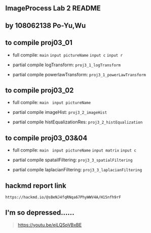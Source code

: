 ## ImageProcess Lab 2 README
by 108062138 Po-Yu,Wu
---

## to compile proj03_01
- full compile:
`main`
`input pictureName`
`input c`
`input r`

- partial compile logTransform:
`proj3_1_logTransform`
- partial compile powerlawTransform:
`proj3_1_powerLawTransform`

## to compile proj03_02
- full compile:
`main `
`input pictureName`

- partial compile imageHist:
`proj3_2_imageHist`
- partial compile histEqualizationRes:
`proj3_2_histEqualization`

## to compile proj03_03&04
- full compile:
`main `
`input pictureName`
`input matrix`
`input c`

- partial compile spatailFiltering:
`proj3_3_spatialFiltering`
- partial compile laplacianFiltering:
`proj3_3_laplacianFiltering`

## hackmd report link
`https://hackmd.io/@sBeNJ4fqRNqa67PhyWWV4A/H15nfh9rF`

## I'm so depressed......
> https://youtu.be/ejLQSpVBxBE